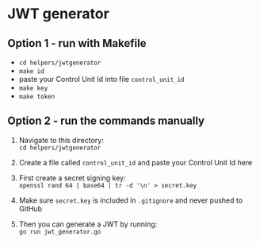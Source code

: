 # JWT generator

## Option 1 - run with Makefile

- `cd helpers/jwtgenerator`  
- `make id`  
- paste your Control Unit Id into file `control_unit_id`  
- `make key`  
- `make token`  

## Option 2 - run the commands manually

1. Navigate to this directory:  
`cd helpers/jwtgenerator`  

2. Create a file called `control_unit_id` and paste your Control Unit Id here

3. First create a secret signing key:  
`openssl rand 64 | base64 | tr -d '\n' > secret.key`  

4. Make sure `secret.key` is included in `.gitignore` and never pushed to GitHub  

5. Then you can generate a JWT by running:  
`go run jwt_generator.go`  
